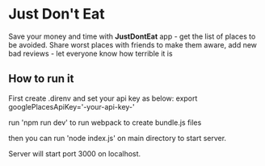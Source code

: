 # Just Don't Eat

Save your money and time with **JustDontEat** app - get the list of places to be avoided. Share worst places with friends to make them aware, add new bad reviews - let everyone know how terrible it is

## How to run it

First create .direnv and set your api key as below:
export googlePlacesApiKey='-your-api-key-'

run 'npm run dev' to run webpack to create bundle.js files

then you can run 'node index.js' on main directory to start server.

Server will start port 3000 on localhost.

